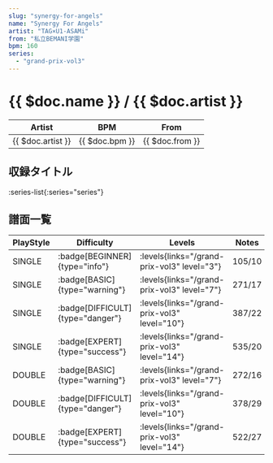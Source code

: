 ```yaml
---
slug: "synergy-for-angels"
name: "Synergy For Angels"
artist: "TAG×U1-ASAMi"
from: "私立BEMANI学園"
bpm: 160
series:
  - "grand-prix-vol3"
---
```


# {{ $doc.name }} / {{ $doc.artist }}

|Artist|BPM|From|
|------|---|----|
|{{ $doc.artist }}|{{ $doc.bpm }}|{{ $doc.from }}|

## 収録タイトル

:series-list{:series="series"}

## 譜面一覧

|PlayStyle|Difficulty|Levels|Notes|Movie|
|---------|----------|------|-----|-----|
|SINGLE| :badge[BEGINNER]{type="info"}| :levels{links="/grand-prix-vol3" level="3"}|105/10||
|SINGLE| :badge[BASIC]{type="warning"}| :levels{links="/grand-prix-vol3" level="7"}|271/17||
|SINGLE| :badge[DIFFICULT]{type="danger"}| :levels{links="/grand-prix-vol3" level="10"}|387/22||
|SINGLE| :badge[EXPERT]{type="success"}| :levels{links="/grand-prix-vol3" level="14"}|535/20||
|DOUBLE| :badge[BASIC]{type="warning"}| :levels{links="/grand-prix-vol3" level="7"}|272/16||
|DOUBLE| :badge[DIFFICULT]{type="danger"}| :levels{links="/grand-prix-vol3" level="10"}|378/29||
|DOUBLE| :badge[EXPERT]{type="success"}| :levels{links="/grand-prix-vol3" level="14"}|522/27||
